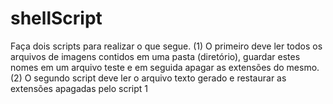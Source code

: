 # shellScript
Faça dois scripts para realizar o que segue. (1) O primeiro deve ler todos os arquivos de imagens contidos em uma pasta (diretório), guardar estes nomes em um arquivo teste e em seguida apagar as extensões do mesmo. (2) O segundo script deve ler o arquivo texto gerado e restaurar as extensões apagadas pelo script 1
